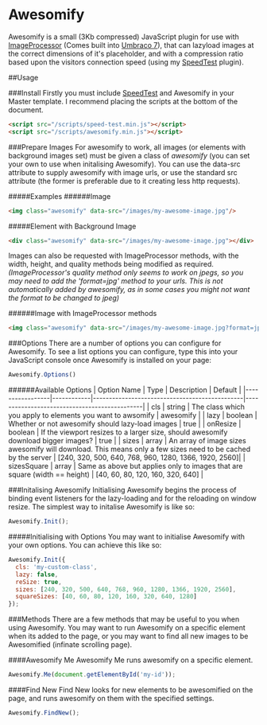 Awesomify
=============

Awesomify is a small (3Kb compressed) JavaScript plugin for use with [ImageProcessor](http://imageprocessor.org/) (Comes built into  [Umbraco 7](http://umbraco.com/)), that can lazyload images at the correct dimensions of it's placeholder, and with a compression ratio based upon the visitors connection speed (using my [SpeedTest](https://github.com/bameyrick/JS-Speed-Test) plugin).

##Usage

###Install
Firstly you must include [SpeedTest](https://github.com/bameyrick/JS-Speed-Test) and Awesomify in your Master template. I recommend placing the scripts at the bottom of the document.

```html
<script src="/scripts/speed-test.min.js"></script>
<script src="/scripts/awesomify.min.js"></script>
```

###Prepare Images
For awesomify to work, all images (or elements with background images set) must be given a class of *awesomify* (you can set your own to use when initalising Awesomify). You can use the data-src attribute to supply awesomify with image urls, or use the standard src attribute (the former is preferable due to it creating less http requests).

#####Examples
######Image
```html
<img class="awesomify" data-src="/images/my-awesome-image.jpg"/>
```
#####Element with Background Image
```html
<div class="awesomify" data-src="/images/my-awesome-image.jpg"></div>
```

Images can also be requested with ImageProcessor methods, with the width, height, and quality methods being modified as required. 
*(ImageProcessor's quality method only seems to work on jpegs, so you may need to add the 'format=jpg' method to your urls. This is not automatically added by awesomify, as in some cases you might not want the format to be changed to jpeg)*

######Image with ImageProcessor methods
```html
<img class="awesomify" data-src="/images/my-awesome-image.jpg?format=jpg&filter=comic"/>
```

###Options
There are a number of options you can configure for Awesomify. To see a list options you can configure, type this into your JavaScript console once Awesomify is installed on your page:

```javascript
Awesomify.Options()
```

######Available Options
| Option Name     | Type       | Description                                   | Default                                      |
|-----------------|------------|-----------------------------------------------|----------------------------------------------|
| cls             | string     | The class which you apply to elements you want to awsomify | awesomify                       |
| lazy            | boolean    | Whether or not awesomify should lazy-load images | true                                      |
| onResize        | boolean    | If the viewport resizes to a larger size, should awesomify download bigger images? | true    |
| sizes           | array      | An array of image sizes awesomify will download. This means only a few sizes need to be cached by the server | [240, 320, 500, 640, 768, 960, 1280, 1366, 1920, 2560]|
| sizesSquare     | array      | Same as above but applies only to images that are square (width == height) | [40, 60, 80, 120, 160, 320, 640] |


###Initalising Awesomify
Initialising Awesomify begins the process of binding event listeners for the lazy-loading and for the reloading on window resize. The simplest way to initalise Awesomify is like so:
```javascript
Awesomify.Init();
```

#####Initialising with Options
You may want to initialise Awesomify with your own options. You can achieve this like so:

```javascript
Awesomify.Init({
  cls: 'my-custom-class',
  lazy: false,
  reSize: true,
  sizes: [240, 320, 500, 640, 768, 960, 1280, 1366, 1920, 2560],
  squareSizes: [40, 60, 80, 120, 160, 320, 640, 1280]
});
```

###Methods
There are a few methods that may be useful to you when using Awesomify. You may want to run Awesomify on a specific element when its added to the page, or you may want to find all new images to be Awesomified (infinate scrolling page).

####Awesomify Me
Awesomify Me runs awesomify on a specific element.
```javascript
Awesomify.Me(document.getElementById('my-id'));
```

####Find New
Find New looks for new elements to be awesomified on the page, and runs awesomify on them with the specified settings.
```javascript
Awesomify.FindNew();
```